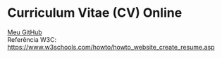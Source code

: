 # Curriculum Vitae (CV) Online
[Meu GitHub](https://github.com/SergioFCarvalho)
<br>
Referência W3C: https://www.w3schools.com/howto/howto_website_create_resume.asp
